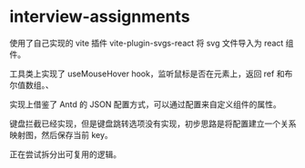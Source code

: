# interview-assignments

使用了自己实现的 vite 插件 vite-plugin-svgs-react 将 svg 文件导入为 react 组件。

工具类上实现了 useMouseHover hook，监听鼠标是否在元素上，返回 ref 和布尔值数组。、

实现上借鉴了 Antd 的 JSON 配置方式，可以通过配置来自定义组件的属性。

键盘拦截已经实现，但是键盘跳转选项没有实现，初步思路是将配置建立一个关系映射图，然后保存当前 key。

正在尝试拆分出可复用的逻辑。
